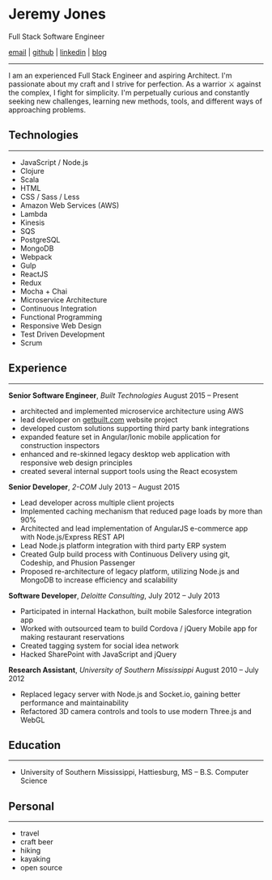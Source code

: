 # Jeremy Jones
Full Stack Software Engineer

[email](mailto:banjeremy@gmail.com) | [github](https://github.com/banjeremy) | [linkedin](https://linkedin.com/in/banjeremy) | [blog](http://blog.jeremyjones.tech)

----------
I am an experienced Full Stack Engineer and aspiring Architect.
I'm passionate about my craft and I strive for perfection.
As a warrior ⚔ against the complex, I fight for simplicity.
I'm perpetually curious and constantly seeking new challenges, learning new methods, tools, and different ways of approaching problems.


## Technologies
------------
- JavaScript / Node.js
- Clojure
- Scala
- HTML
- CSS / Sass / Less
- Amazon Web Services (AWS)
- Lambda
- Kinesis
- SQS
- PostgreSQL
- MongoDB
- Webpack
- Gulp
- ReactJS
- Redux
- Mocha + Chai
- Microservice Architecture
- Continuous Integration
- Functional Programming
- Responsive Web Design
- Test Driven Development
- Scrum

## Experience
----------
**Senior Software Engineer**, *Built Technologies* August 2015 – Present
- architected and implemented microservice architecture using AWS
- lead developer on [getbuilt.com](http://getbuilt.com) website project
- developed custom solutions supporting third party bank integrations
- expanded feature set in Angular/Ionic mobile application for construction inspectors
- enhanced and re-skinned legacy desktop web application with responsive web design principles
- created several internal support tools using the React ecosystem

**Senior Developer**, *2-COM* July 2013 – August 2015
- Lead developer across multiple client projects
- Implemented caching mechanism that reduced page loads by more than 90%
- Architected and lead implementation of AngularJS e-commerce app with Node.js/Express REST API
- Lead Node.js platform integration with third party ERP system
- Created Gulp build process with Continuous Delivery using git, Codeship, and Phusion Passenger
- Proposed re-architecture of legacy platform, utilizing Node.js and MongoDB to increase efficiency and scalability

**Software Developer**, *Deloitte Consulting*, July 2012 – July 2013
- Participated in internal Hackathon, built mobile Salesforce integration app
- Worked with outsourced team to build Cordova / jQuery Mobile app for making restaurant reservations
- Created tagging system for social idea network
- Hacked SharePoint with JavaScript and jQuery

**Research Assistant**, *University of Southern Mississippi* August 2010 – July 2012
- Replaced legacy server with Node.js and Socket.io, gaining better performance and maintainability
- Refactored 3D camera controls and tools to use modern Three.js and WebGL

## Education
------------
* University of Southern Mississippi, Hattiesburg, MS – B.S. Computer Science

## Personal
-----------
- travel
- craft beer
- hiking
- kayaking
- open source
